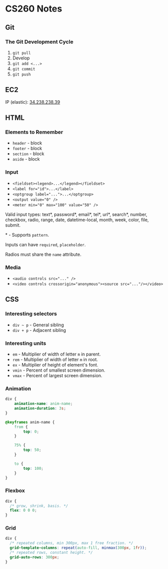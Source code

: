 # CS260 Notes

## Git

### The Git Development Cycle
1. `git pull`
2. Develop
3. `git add <...>`
4. `git commit`
5. `git push`

## EC2

IP (elastic): [34.238.238.39](http://34.238.238.39)

## HTML

### Elements to Remember

* `header` - block
* `footer` - block
* `section` - block
* `aside` - block

### Input

* `<fieldset><legend>...</legend></fieldset>`
* `<label for="id">...</label>`
* `<optgroup label="...">...</optgroup>`
* `<output value="0" />`
* `<meter min="0" max="100" value="50" />`

Valid input types: text\*, password\*, email\*, tel\*, url\*, search\*, number, checkbox, radio, range, date, datetime-local, month, week, color, file, submit.

\* - Supports `pattern`. 

Inputs can have `required`, `placeholder`.

Radios must share the `name` attribute.

### Media
* `<audio controls src="..." />`
* `<video controls crossorigin="anonymous"><source src="..."/></video>`

## CSS

### Interesting selectors
* `div ~ p` - General sibling
* `div + p` - Adjacent sibling

### Interesting units
* `em` - Multiplier of width of letter `m` in parent.
* `rem` - Multiplier of width of letter `m` in root.
* `ex` - Multiplier of height of element's font.
* `vmin` - Percent of smallest screen dimension.
* `vmax` - Percent of largest screen dimension.

### Animation
```css
div {
    animation-name: anim-name;
    animation-duration: 3s;
}

@keyframes anim-name {
    from {
        top: 0;
    }

    75% {
        top: 50;
    }

    to {
        top: 100;
    }
}
```

### Flexbox
```css
div {
  /* grow, shrink, basis. */
  flex: 0 0 0;
}
```

### Grid
```css
div {
  /* repeated columns, min 300px, max 1 free fraction. */
  grid-template-columns: repeat(auto-fill, minmax(300px, 1fr));
  /* repeated rows, constant height. */
  grid-auto-rows: 300px;
}
```
